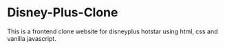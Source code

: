 # Disney-Plus-Clone
This is a frontend clone website for disneyplus hotstar using html, css and vanilla javascript.
